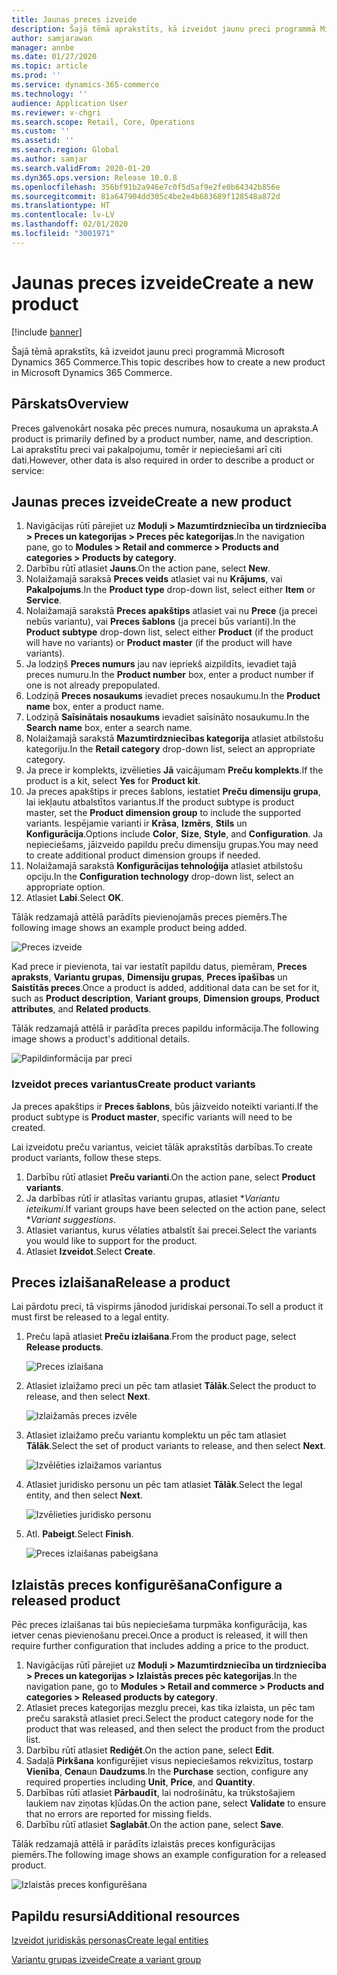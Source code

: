 ```yaml
---
title: Jaunas preces izveide
description: Šajā tēmā aprakstīts, kā izveidot jaunu preci programmā Microsoft Dynamics 365 Commerce.
author: samjarawan
manager: annbe
ms.date: 01/27/2020
ms.topic: article
ms.prod: ''
ms.service: dynamics-365-commerce
ms.technology: ''
audience: Application User
ms.reviewer: v-chgri
ms.search.scope: Retail, Core, Operations
ms.custom: ''
ms.assetid: ''
ms.search.region: Global
ms.author: samjar
ms.search.validFrom: 2020-01-20
ms.dyn365.ops.version: Release 10.0.8
ms.openlocfilehash: 356bf91b2a946e7c0f5d5af9e2fe0b64342b856e
ms.sourcegitcommit: 81a647904dd305c4be2e4b683689f128548a872d
ms.translationtype: HT
ms.contentlocale: lv-LV
ms.lasthandoff: 02/01/2020
ms.locfileid: "3001971"
---
```

# <a name="create-a-new-product"></a><span data-ttu-id="96146-103">Jaunas preces izveide</span><span class="sxs-lookup"><span data-stu-id="96146-103">Create a new product</span></span>


[!include [banner](includes/banner.md)]

<span data-ttu-id="96146-104">Šajā tēmā aprakstīts, kā izveidot jaunu preci programmā Microsoft Dynamics 365 Commerce.</span><span class="sxs-lookup"><span data-stu-id="96146-104">This topic describes how to create a new product in Microsoft Dynamics 365 Commerce.</span></span>

## <a name="overview"></a><span data-ttu-id="96146-105">Pārskats</span><span class="sxs-lookup"><span data-stu-id="96146-105">Overview</span></span>

<span data-ttu-id="96146-106">Preces galvenokārt nosaka pēc preces numura, nosaukuma un apraksta.</span><span class="sxs-lookup"><span data-stu-id="96146-106">A product is primarily defined by a product number, name, and description.</span></span> <span data-ttu-id="96146-107">Lai aprakstītu preci vai pakalpojumu, tomēr ir nepieciešami arī citi dati.</span><span class="sxs-lookup"><span data-stu-id="96146-107">However, other data is also required in order to describe a product or service:</span></span>

## <a name="create-a-new-product"></a><span data-ttu-id="96146-108">Jaunas preces izveide</span><span class="sxs-lookup"><span data-stu-id="96146-108">Create a new product</span></span>

1. <span data-ttu-id="96146-109">Navigācijas rūtī pārejiet uz **Moduļi \> Mazumtirdzniecība un tirdzniecība \> Preces un kategorijas \> Preces pēc kategorijas**.</span><span class="sxs-lookup"><span data-stu-id="96146-109">In the navigation pane, go to **Modules \> Retail and commerce \> Products and categories \> Products by category**.</span></span>
1. <span data-ttu-id="96146-110">Darbību rūtī atlasiet **Jauns**.</span><span class="sxs-lookup"><span data-stu-id="96146-110">On the action pane, select **New**.</span></span>
1. <span data-ttu-id="96146-111">Nolaižamajā saraksā **Preces veids** atlasiet vai nu **Krājums**, vai **Pakalpojums**.</span><span class="sxs-lookup"><span data-stu-id="96146-111">In the **Product type** drop-down list, select either **Item** or **Service**.</span></span>
1. <span data-ttu-id="96146-112">Nolaižamajā sarakstā **Preces apakštips** atlasiet vai nu **Prece** (ja precei nebūs variantu), vai **Preces šablons** (ja precei būs varianti).</span><span class="sxs-lookup"><span data-stu-id="96146-112">In the **Product subtype** drop-down list, select either **Product** (if the product will have no variants) or **Product master** (if the product will have variants).</span></span>
1. <span data-ttu-id="96146-113">Ja lodziņš **Preces numurs** jau nav iepriekš aizpildīts, ievadiet tajā preces numuru.</span><span class="sxs-lookup"><span data-stu-id="96146-113">In the **Product number** box, enter a product number if one is not already prepopulated.</span></span>
1. <span data-ttu-id="96146-114">Lodziņā **Preces nosaukums** ievadiet preces nosaukumu.</span><span class="sxs-lookup"><span data-stu-id="96146-114">In the **Product name** box, enter a product name.</span></span>
1. <span data-ttu-id="96146-115">Lodziņā **Saīsinātais nosaukums** ievadiet saīsināto nosaukumu.</span><span class="sxs-lookup"><span data-stu-id="96146-115">In the **Search name** box, enter a search name.</span></span>
1. <span data-ttu-id="96146-116">Nolaižamajā sarakstā **Mazumtirdzniecības kategorija** atlasiet atbilstošu kategoriju.</span><span class="sxs-lookup"><span data-stu-id="96146-116">In the **Retail category** drop-down list, select an appropriate category.</span></span>
1. <span data-ttu-id="96146-117">Ja prece ir komplekts, izvēlieties **Jā** vaicājumam **Preču komplekts**.</span><span class="sxs-lookup"><span data-stu-id="96146-117">If the product is a kit, select **Yes** for **Product kit**.</span></span>
1. <span data-ttu-id="96146-118">Ja preces apakštips ir preces šablons, iestatiet **Preču dimensiju grupa**, lai iekļautu atbalstītos variantus.</span><span class="sxs-lookup"><span data-stu-id="96146-118">If the product subtype is product master, set the **Product dimension group** to include the supported variants.</span></span> <span data-ttu-id="96146-119">Iespējamie varianti ir **Krāsa**, **Izmērs**, **Stils** un **Konfigurācija**.</span><span class="sxs-lookup"><span data-stu-id="96146-119">Options include **Color**, **Size**, **Style**, and **Configuration**.</span></span> <span data-ttu-id="96146-120">Ja nepieciešams, jāizveido papildu preču dimensiju grupas.</span><span class="sxs-lookup"><span data-stu-id="96146-120">You may need to create additional product dimension groups if needed.</span></span>
1. <span data-ttu-id="96146-121">Nolaižamajā sarakstā **Konfigurācijas tehnoloģija** atlasiet atbilstošu opciju.</span><span class="sxs-lookup"><span data-stu-id="96146-121">In the **Configuration technology** drop-down list, select an appropriate option.</span></span>
1. <span data-ttu-id="96146-122">Atlasiet **Labi**.</span><span class="sxs-lookup"><span data-stu-id="96146-122">Select **OK**.</span></span>

<span data-ttu-id="96146-123">Tālāk redzamajā attēlā parādīts pievienojamās preces piemērs.</span><span class="sxs-lookup"><span data-stu-id="96146-123">The following image shows an example product being added.</span></span>

![Preces izveide](media/create-new-product.png)

<span data-ttu-id="96146-125">Kad prece ir pievienota, tai var iestatīt papildu datus, piemēram, **Preces apraksts**, **Variantu grupas**, **Dimensiju grupas**, **Preces īpašības** un **Saistītās preces**.</span><span class="sxs-lookup"><span data-stu-id="96146-125">Once a product is added, additional data can be set for it, such as **Product description**, **Variant groups**, **Dimension groups**, **Product attributes**, and **Related products**.</span></span>

<span data-ttu-id="96146-126">Tālāk redzamajā attēlā ir parādīta preces papildu informācija.</span><span class="sxs-lookup"><span data-stu-id="96146-126">The following image shows a product's additional details.</span></span>

![Papildinformācija par preci](media/create-new-product-2.png)

### <a name="create-product-variants"></a><span data-ttu-id="96146-128">Izveidot preces variantus</span><span class="sxs-lookup"><span data-stu-id="96146-128">Create product variants</span></span>

<span data-ttu-id="96146-129">Ja preces apakštips ir **Preces šablons**, būs jāizveido noteikti varianti.</span><span class="sxs-lookup"><span data-stu-id="96146-129">If the product subtype is **Product master**, specific variants will need to be created.</span></span> 

<span data-ttu-id="96146-130">Lai izveidotu preču variantus, veiciet tālāk aprakstītās darbības.</span><span class="sxs-lookup"><span data-stu-id="96146-130">To create product variants, follow these steps.</span></span>

1. <span data-ttu-id="96146-131">Darbību rūtī atlasiet **Preču varianti**.</span><span class="sxs-lookup"><span data-stu-id="96146-131">On the action pane, select **Product variants**.</span></span>
1. <span data-ttu-id="96146-132">Ja darbības rūtī ir atlasītas variantu grupas, atlasiet \**Variantu ieteikumi*.</span><span class="sxs-lookup"><span data-stu-id="96146-132">If variant groups have been selected on the action pane, select \**Variant suggestions*.</span></span>
1. <span data-ttu-id="96146-133">Atlasiet variantus, kurus vēlaties atbalstīt šai precei.</span><span class="sxs-lookup"><span data-stu-id="96146-133">Select the variants you would like to support for the product.</span></span>
1. <span data-ttu-id="96146-134">Atlasiet **Izveidot**.</span><span class="sxs-lookup"><span data-stu-id="96146-134">Select **Create**.</span></span>

## <a name="release-a-product"></a><span data-ttu-id="96146-135">Preces izlaišana</span><span class="sxs-lookup"><span data-stu-id="96146-135">Release a product</span></span>

<span data-ttu-id="96146-136">Lai pārdotu preci, tā vispirms jānodod juridiskai personai.</span><span class="sxs-lookup"><span data-stu-id="96146-136">To sell a product it must first be released to a legal entity.</span></span>

1. <span data-ttu-id="96146-137">Preču lapā atlasiet **Preču izlaišana**.</span><span class="sxs-lookup"><span data-stu-id="96146-137">From the product page, select **Release products**.</span></span>

    ![Preces izlaišana](media/create-new-product-3.png)

1. <span data-ttu-id="96146-139">Atlasiet izlaižamo preci un pēc tam atlasiet **Tālāk**.</span><span class="sxs-lookup"><span data-stu-id="96146-139">Select the product to release, and then select **Next**.</span></span>

    ![Izlaižamās preces izvēle](media/create-new-product-4.png)

1. <span data-ttu-id="96146-141">Atlasiet izlaižamo preču variantu komplektu un pēc tam atlasiet **Tālāk**.</span><span class="sxs-lookup"><span data-stu-id="96146-141">Select the set of product variants to release, and then select **Next**.</span></span>

    ![Izvēlēties izlaižamos variantus](media/create-new-product-5.png)

1. <span data-ttu-id="96146-143">Atlasiet juridisko personu un pēc tam atlasiet **Tālāk**.</span><span class="sxs-lookup"><span data-stu-id="96146-143">Select the legal entity, and then select **Next**.</span></span>

    ![Izvēlieties juridisko personu](media/create-new-product-6.png)

1. <span data-ttu-id="96146-145">Atl. **Pabeigt**.</span><span class="sxs-lookup"><span data-stu-id="96146-145">Select **Finish**.</span></span>

    ![Preces izlaišanas pabeigšana](media/create-new-product-7.png)

## <a name="configure-a-released-product"></a><span data-ttu-id="96146-147">Izlaistās preces konfigurēšana</span><span class="sxs-lookup"><span data-stu-id="96146-147">Configure a released product</span></span>

<span data-ttu-id="96146-148">Pēc preces izlaišanas tai būs nepieciešama turpmāka konfigurācija, kas ietver cenas pievienošanu precei.</span><span class="sxs-lookup"><span data-stu-id="96146-148">Once a product is released, it will then require further configuration that includes adding a price to the product.</span></span>

1. <span data-ttu-id="96146-149">Navigācijas rūtī pārejiet uz **Moduļi \> Mazumtirdzniecība un tirdzniecība \> Preces un kategorijas \> Izlaistās preces pēc kategorijas**.</span><span class="sxs-lookup"><span data-stu-id="96146-149">In the navigation pane, go to **Modules \> Retail and commerce \> Products and categories \> Released products by category**.</span></span>
1. <span data-ttu-id="96146-150">Atlasiet preces kategorijas mezglu precei, kas tika izlaista, un pēc tam preču sarakstā atlasiet preci.</span><span class="sxs-lookup"><span data-stu-id="96146-150">Select the product category node for the product that was released, and then select the product from the product list.</span></span>
1. <span data-ttu-id="96146-151">Darbību rūtī atlasiet **Rediģēt**.</span><span class="sxs-lookup"><span data-stu-id="96146-151">On the action pane, select **Edit**.</span></span>
1. <span data-ttu-id="96146-152">Sadaļā **Pirkšana** konfigurējiet visus nepieciešamos rekvizītus, tostarp **Vienība**, **Cena**un **Daudzums**.</span><span class="sxs-lookup"><span data-stu-id="96146-152">In the **Purchase** section, configure any required properties including **Unit**, **Price**,  and **Quantity**.</span></span>
1. <span data-ttu-id="96146-153">Darbības rūtī atlasiet **Pārbaudīt**, lai nodrošinātu, ka trūkstošajiem laukiem nav ziņotas kļūdas.</span><span class="sxs-lookup"><span data-stu-id="96146-153">On the action pane, select **Validate** to ensure that no errors are reported for missing fields.</span></span>
1. <span data-ttu-id="96146-154">Darbību rūtī atlasiet **Saglabāt**.</span><span class="sxs-lookup"><span data-stu-id="96146-154">On the action pane, select **Save**.</span></span>

<span data-ttu-id="96146-155">Tālāk redzamajā attēlā ir parādīts izlaistās preces konfigurācijas piemērs.</span><span class="sxs-lookup"><span data-stu-id="96146-155">The following image shows an example configuration for a released product.</span></span>

![Izlaistās preces konfigurēšana](media/create-new-product-8.png)

## <a name="additional-resources"></a><span data-ttu-id="96146-157">Papildu resursi</span><span class="sxs-lookup"><span data-stu-id="96146-157">Additional resources</span></span>

[<span data-ttu-id="96146-158">Izveidot juridiskās personas</span><span class="sxs-lookup"><span data-stu-id="96146-158">Create legal entities</span></span>](channels-legal-entities.md)

[<span data-ttu-id="96146-159">Variantu grupas izveide</span><span class="sxs-lookup"><span data-stu-id="96146-159">Create a variant group</span></span>](create-variant-group.md) 
